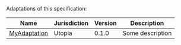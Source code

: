 Adaptations of this specification:


| Name | Jurisdiction | Version | Description |
|---|---|---|---|
| [MyAdaptation](https://costateixeira.github.io/LocalAdaptation/)| Utopia| 0.1.0| Some description|
